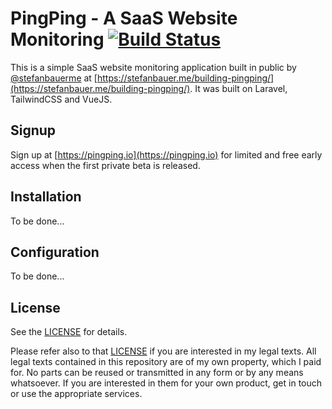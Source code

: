 # PingPing - A SaaS Website Monitoring [![Build Status](https://travis-ci.org/stefanbauer/pingping.svg?branch=master)](https://travis-ci.org/stefanbauer/pingping)

This is a simple SaaS website monitoring application built in public by [@stefanbauerme](https://twitter.com/stefanbauerme) at [https://stefanbauer.me/building-pingping/](https://stefanbauer.me/building-pingping/). It was built on Laravel, TailwindCSS and VueJS.

## Signup

Sign up at [https://pingping.io](https://pingping.io) for limited and free early access when the first private beta is released.

## Installation

To be done...

## Configuration

To be done...

## License

See the [LICENSE](LICENSE.md) for details.

Please refer also to that [LICENSE](LICENSE.md) if you are interested in my legal texts. All legal texts contained in this repository are of my own property, which I paid for. No parts can be reused or transmitted in any form or by any means whatsoever. If you are interested in them for your own product, get in touch or use the appropriate services.
